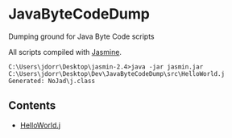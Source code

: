 # JavaByteCodeDump
Dumping ground for Java Byte Code scripts

All scripts compiled with [Jasmine](http://jasmin.sourceforge.net/).

```
C:\Users\jdorr\Desktop\jasmin-2.4>java -jar jasmin.jar C:\Users\jdorr\Desktop\Dev\JavaByteCodeDump\src\HelloWorld.j
Generated: NoJad\j.class
```

## Contents

* [HelloWorld.j](https://github.com/James-P-D/JavaByteCodeDump/blob/master/src/HelloWorld.j)

